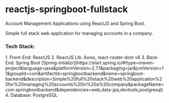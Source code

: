 # reactjs-springboot-fullstack

Account Management Applications using ReactJS and Spring Boot.

Simple full stack web application for managing accounts in a company.

<h3>Tech Stack:</h3>
1. Front-End: ReactJS 
2. ReactJS Lib: Axios, react-router-dom v6 
3. Back-End: Spring Boot [Spring-Intializr](https://start.spring.io/#!type=maven-project&language=java&platformVersion=2.7.1&packaging=jar&jvmVersion=11&groupId=com&artifactId=springbootbackend&name=springboot-backend&description=Simple%20full%20stack%20web%20application%20for%20managing%20accounts%20in%20a%20company&packageName=com.springbootbackend&dependencies=web,data-jpa,devtools,postgresql)
4. Database: PostgreSQL


